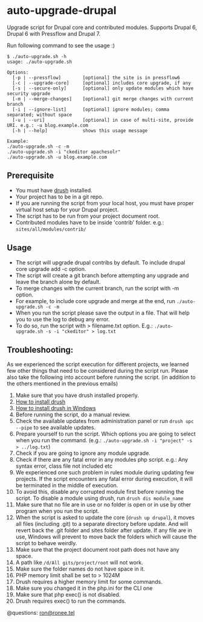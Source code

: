 auto-upgrade-drupal
===================

Upgrade script for Drupal core and contributed modules. Supports Drupal 6, Drupal 6 with Pressflow and Drupal 7.

Run following command to see the usage :)

```
$ ./auto-upgrade.sh -h
usage: ./auto-upgrade.sh

Options:
  [-p | --pressflow]        [optional] the site is in pressflow6
  [-c | --upgrade-core]     [optional] includes core upgrade, if any
  [-s | --secure-only]      [optional] only update modules which have security upgrade
  [-m | --merge-changes]    [optional] git merge changes with current branch
  [-i | --ignore-list]      [optional] ignore modules; comma separated; without space
  [-u | --uri]              [optional] in case of multi-site, provide URI. e.g.: -u blog.example.com
  [-h | --help]             shows this usage message

Example:
./auto-upgrade.sh -c -m
./auto-upgrade.sh -i "ckeditor apachesolr"
./auto-upgrade.sh -u blog.example.com
```

## Prerequisite

- You must have [drush](http://drush.ws "Drush Homepage") installed.
- Your project has to be in a git repo.
- If you are running the script from your local host, you must have proper virtual host setup for your Drupal project.
- The script has to be run from your project document root.
- Contributed modules have to be inside 'contrib' folder. e.g.: `sites/all/modules/contrib/`

## Usage

- The script will upgrade drupal contribs by default. To include drupal core upgrade add -c option.
- The script will create a git branch before attempting any upgrade and leave the branch alone by default. 
- To merge changes with the current branch, run the script with -m option.
- For example, to include core upgrade and merge at the end, run `./auto-upgrade.sh -c -m`
- When you run the script please save the output in a file. That will help you to use the log to debug any error. 
- To do so, run the script with > filename.txt option. E.g.: `./auto-upgrade.sh -s -i "ckeditor" > log.txt`


## Troubleshooting:

As we experienced the script execution for different projects, we learned few other things that need to be considered during the script run. Please also take the following into account before running the script. (in addition to the others mentioned in the previous emails)

1. Make sure that you have drush installed properly.
  1. [How to install drush](https://drupal.org/node/1791676)
  1. [How to install drush in Windows](http://kb.jaxara.com/how-install-drush-windows "How to install drush in Windows")
2. Before running the script, do a manual review.
  1. Check the available updates from administration panel or run `drush upc --pipe` to see available updates.
  1. Prepare yourself to run the script. Which options you are going to select when you run  the command. (e.g.: `./auto-upgrade.sh -i "project" -s > ../log.txt`)
   1. Check if you are going to ignore any module upgrade. 
3. Check if there are any fatal error in any modules php script. e.g.: Any syntax error, class file not included etc  
  1. We experienced one such problem in rules module during updating few projects. If the script encounters any fatal error during execution, it will be terminated in the middle of execution.
  1. To avoid this, disable any corrupted module first before running the script. To disable a module using drush, run `drush dis module_name`
4. Make sure that no file are in use or no folder is open or in use by other program when you run the script.
  1. When the script is asked to update the core (`drush up drupal`), it moves all files (including .git) to a separate directory before update. And will revert back the .git folder and sites folder after update. If any file are in use, Windows will prevent to move back the folders which will cause the script to behave weirdly.
5. Make sure that the project document root path does not have any space.
  1. A path like `/d/All gits/project/root` will not work.
  1. Make sure the folder names do not have space in it.
6. PHP memory limit shall be set to > 1024M
  1. Drush requires a higher memory limit for some commands.
  1. Make sure you changed it in the php.ini for the CLI one
7. Make sure that php exec() is not disabled.
  1. Drush requires exec() to run the commands.

  

@questions: ron@ronee.tel
